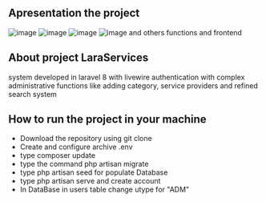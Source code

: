 ## Apresentation the project 
![image](https://user-images.githubusercontent.com/72801350/149525007-268c0b8f-42a1-4ae9-bc72-4de41b42d125.png)
![image](https://user-images.githubusercontent.com/72801350/149531687-c72253a9-3daa-4dc5-8feb-e57864f9dfa2.png)
![image](https://user-images.githubusercontent.com/72801350/149531870-80a43246-1b49-42f9-b722-865d27cf7e98.png)
![image](https://user-images.githubusercontent.com/72801350/149538479-f3b780bd-2bc0-4e60-a945-6cdf2ebf73c4.png)
and others functions and frontend 

## About project LaraServices
system developed in laravel 8 with livewire authentication with complex administrative functions like adding category, service providers and refined search system
## How to run the project in your machine
<ul>
    <li>Download the repository using git clone</li>
    <li>Create and configure archive .env</li>
    <li>type composer update</li>
    <li>type the command php artisan migrate</li>
    <li>type php artisan seed for populate Database</li>
    <li>type php artisan serve and create account</li>
    <li>In DataBase in users table change utype for "ADM"</li>
</ul>

